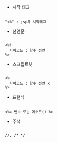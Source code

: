 - 시작 태그
<pre><code>
"<%" : jsp의 시작태그
</code></pre>

- 선언문
<pre><code>
<%!
  자바코드 : 함수 선언
%>
</code></pre>

- 스크립트릿
<pre><code>
<%
  자바코드 : 함수 선언 x
%>
</code></pre>

- 표현식
<pre><code>
<%= 변수 또는 메소드() %>
</code></pre>

- 주석
<pre><code>
//, /* */
</code></pre>

